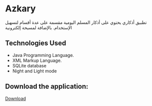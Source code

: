 # Azkary

تطبيق أذكاري يحتوي على أذكار المسلم اليومية مقسمة على عدة أقسام لتسهيل الإستخدام. بالإضافة لمسبحة إلكترونية

## Technologies Used

* Java Programming Language.
* XML Markup Language.
* SQLite database
* Night and Light mode


## Download the application:

<a href="https://drive.google.com/file/d/10nHXzqD9NRHojx-YUhGzf2ME1D0QhBdJ/view?usp=drivesdk" target="_blank">Download</a>
